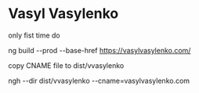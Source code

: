 # Vasyl Vasylenko

only fist time do
<!-- npm install -g angular-cli-ghpages  -->

 ng build --prod --base-href https://vasylvasylenko.com/

 copy CNAME file to dist/vvasylenko

 ngh --dir dist/vvasylenko --cname=vasylvasylenko.com